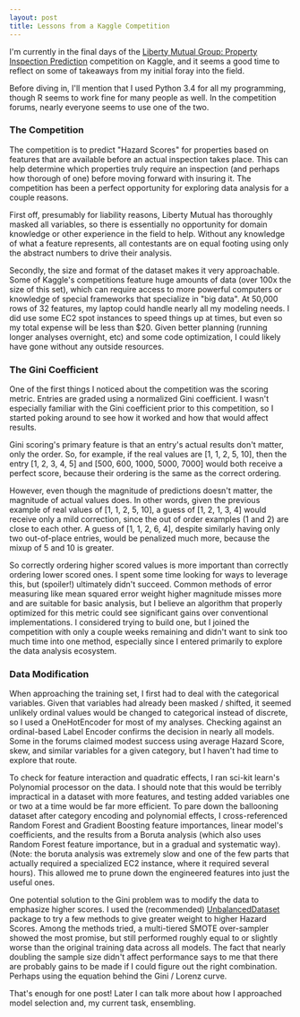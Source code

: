 ```yaml
---
layout: post
title: Lessons from a Kaggle Competition
---
```


I'm currently in the final days of the [Liberty Mutual Group: Property Inspection Prediction](https://www.kaggle.com/c/liberty-mutual-group-property-inspection-prediction) competition on Kaggle, and it seems a good time to reflect on some of takeaways from my initial foray into the field. 

Before diving in, I'll mention that I used Python 3.4 for all my programming, though R seems to work fine for many people as well. In the competition forums, nearly everyone seems to use one of the two. 

### The Competition

The competition is to predict "Hazard Scores" for properties based on features that are available before an actual inspection takes place. This can help determine which properties truly require an inspection (and perhaps how thorough of one) before moving forward with insuring it. The competition has been a perfect opportunity for exploring data analysis for a couple reasons. 

First off, presumably for liability reasons, Liberty Mutual has thoroughly masked all variables, so there is essentially no opportunity for domain knowledge or other experience in the field to help. Without any knowledge of what a feature represents, all contestants are on equal footing using only the abstract numbers to drive their analysis. 

Secondly, the size and format of the dataset makes it very approachable. Some of Kaggle's competitions feature huge amounts of data (over 100x the size of this set), which can require access to more powerful computers or knowledge of special frameworks that specialize in "big data". At 50,000 rows of 32 features, my laptop could handle nearly all my modeling needs. I did use some EC2 spot instances to speed things up at times, but even so my total expense will be less than $20. Given better planning (running longer analyses overnight, etc) and some code optimization, I could likely have gone without any outside resources. 

### The Gini Coefficient

One of the first things I noticed about the competition was the scoring metric. Entries are graded using a normalized Gini coefficient. I wasn't especially familiar with the Gini coefficient prior to this competition, so I started poking around to see how it worked and how that would affect results. 

Gini scoring's primary feature is that an entry's actual results don't matter, only the order. So, for example, if the real values are [1, 1, 2, 5, 10], then the entry [1, 2, 3, 4, 5] and [500, 600, 1000, 5000, 7000] would both receive a perfect score, because their ordering is the same as the correct ordering. 

However, even though the magnitude of predictions doesn't matter, the magnitude of actual values does. In other words, given the previous example of real values of [1, 1, 2, 5, 10], a guess of [1, 2, 1, 3, 4] would receive only a mild correction, since the out of order examples (1 and 2) are close to each other. A guess of [1, 1, 2, 6, 4], despite similarly having only two out-of-place entries, would be penalized much more, because the mixup of 5 and 10 is greater. 

So correctly ordering higher scored values is more important than correctly ordering lower scored ones. I spent some time looking for ways to leverage this, but (spoiler!) ultimately didn't succeed. Common methods of error measuring like mean squared error weight higher magnitude misses more and are suitable for basic analysis, but I believe an algorithm that properly optimized for this metric could see significant gains over conventional implementations. I considered trying to build one, but I joined the competition with only a couple weeks remaining and didn't want to sink too much time into one method, especially since I entered primarily to explore the data analysis ecosystem. 

### Data Modification

When approaching the training set, I first had to deal with the categorical variables. Given that variables had already been masked / shifted, it seemed unlikely ordinal values would be changed to categorical instead of discrete, so I used a OneHotEncoder for most of my analyses. Checking against an ordinal-based Label Encoder confirms the decision in nearly all models. Some in the forums claimed modest success using average Hazard Score, skew, and similar variables for a given category, but I haven't had time to explore that route. 

To check for feature interaction and quadratic effects, I ran sci-kit learn's Polynomial processor on the data. I should note that this would be terribly impractical in a dataset with more features, and testing added variables one or two at a time would be far more efficient. To pare down the ballooning dataset after category encoding and polynomial effects, I cross-referenced Random Forest and Gradient Boosting feature importances, linear model's coefficients, and the results from a Boruta analysis (which also uses Random Forest feature importance, but in a gradual and systematic way). (Note: the boruta analysis was extremely slow and one of the few parts that actually required a specialized EC2 instance, where it required several hours). This allowed me to prune down the engineered features into just the useful ones. 

One potential solution to the Gini problem was to modify the data to emphasize higher scores. I used the (recommended) [UnbalancedDataset](https://github.com/fmfn/UnbalancedDataset) package to try a few methods to give greater weight to higher Hazard Scores. Among the methods tried, a multi-tiered SMOTE over-sampler showed the most promise, but still performed roughly equal to or slightly worse than the original training data across all models. The fact that nearly doubling the sample size didn't affect performance says to me that there are probably gains to be made if I could figure out the right combination. Perhaps using the equation behind the Gini / Lorenz curve. 



That's enough for one post! Later I can talk more about how I approached model selection and, my current task, ensembling. 
